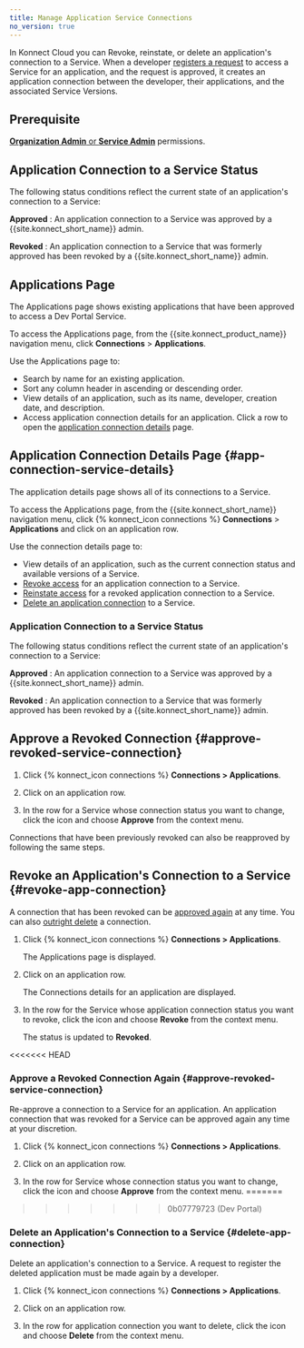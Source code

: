 ```yaml
---
title: Manage Application Service Connections
no_version: true
---
```


In Konnect Cloud you can Revoke, reinstate, or delete an application's connection to a Service. When a developer
[registers a request](/konnect/dev-portal/applications/dev-reg-app-service) to access a Service for an
application, and the request is approved, it creates an application connection between the
developer, their applications, and the associated Service Versions.

<!---When the state of the application changes, an email is sent to the developer to notify
them about the change in status.--->

## Prerequisite

[**Organization Admin** or **Service Admin**](/konnect/org-management/teams-and-roles)
permissions.

## Application Connection to a Service Status

The following status conditions reflect the current state of an application's connection to a Service:

**Approved**
: An application connection to a Service was approved by a {{site.konnect_short_name}} admin.

**Revoked**
: An application connection to a Service that was formerly approved has been revoked by a
{{site.konnect_short_name}} admin.

## Applications Page

The Applications page shows existing applications that have been approved to access a Dev Portal Service.

To access the Applications page, from the {{site.konnect_product_name}} navigation menu,
click **Connections** > **Applications**.



Use the Applications page to:

- Search by name for an existing application.
- Sort any column header in ascending or descending order.
- View details of an application, such as its name, developer, creation date, and description.
- Access application connection details for an application. Click a row to open the
  [application connection details](#app-connection-service-details) page.

## Application Connection Details Page {#app-connection-service-details}

The application details page shows all of its connections to a Service.

To access the Applications page, from the {{site.konnect_short_name}} navigation menu,
click {% konnect_icon connections %} **Connections** > **Applications** and click on an application row.


Use the connection details page to:

- View details of an application, such as the current connection status and available versions of a Service.
- [Revoke access](#revoke-app-connection) for an application connection to a Service.
- [Reinstate access](#approve-revoked-service-connection) for a revoked application connection to a Service.
- [Delete an application connection](#delete-app-connection) to a Service.

### Application Connection to a Service Status

The following status conditions reflect the current state of an application's connection to a Service:

**Approved**
: An application connection to a Service was approved by a {{site.konnect_short_name}} admin.

**Revoked**
: An application connection to a Service that was formerly approved has been revoked by a
{{site.konnect_short_name}} admin.

## Approve a Revoked Connection {#approve-revoked-service-connection}

1. Click {% konnect_icon connections %} **Connections > Applications**.

2. Click on an application row.

3. In the row for a Service whose connection status you want to change, click the
icon and choose **Approve** from the context menu.

Connections that have been previously revoked can also be reapproved by following the same steps. 
## Revoke an Application's Connection to a Service {#revoke-app-connection}

 A connection that has been revoked can be
[approved again](#approve-revoked-service-connection) at any time. You can also
[outright delete](#delete-app-connection) a connection.

1. Click {% konnect_icon connections %} **Connections > Applications**.

   The Applications page is displayed.

2. Click on an application row.

   The Connections details for an application are displayed.

3. In the row for the Service whose application connection status you want to revoke, click the icon and
   choose **Revoke** from the context menu.

   The status is updated to **Revoked**.

<<<<<<< HEAD
### Approve a Revoked Connection Again {#approve-revoked-service-connection}

Re-approve a connection to a Service for an application. An application connection
that was revoked for a Service can be approved again any time at your discretion.

1. Click {% konnect_icon connections %} **Connections > Applications**.

2. Click on an application row.

3. In the row for Service whose connection status you want to change, click the
icon and choose **Approve** from the context menu.
=======
>>>>>>> 0b07779723 (Dev Portal)

### Delete an Application's Connection to a Service {#delete-app-connection}

Delete an application's connection to a Service. A request to register the deleted application
must be made again by a developer. 

1. Click {% konnect_icon connections %} **Connections > Applications**.

2. Click on an application row.

3. In the row for application connection you want to delete, click the icon and choose **Delete** from the
   context menu.

